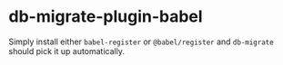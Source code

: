 db-migrate-plugin-babel
=======================

Simply install either `babel-register` or `@babel/register` and `db-migrate` should pick it up
automatically.
